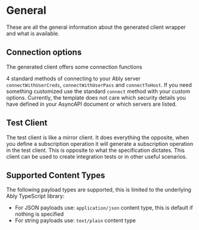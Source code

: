 # General
These are all the general information about the generated client wrapper and what is available.

## Connection options
The generated client offers some connection functions

4 standard methods of connecting to your Ably server `connectWithUserCreds`, `connectWithUserPass` and `connectToHost`. If you need something customized use the standard `connect` method with your custom options. Currently, the template does not care which security details you have defined in your AsyncAPI document or which servers are listed. 

## Test Client
The test client is like a mirror client. It does everything the opposite, when you define a subscription operation it will generate a subscription operation in the test client. This is opposite to what the specification dictates. This client can be used to create integration tests or in other useful scenarios.

## Supported Content Types
The following payload types are supported, this is limited to the underlying Ably TypeScript library:

* For JSON payloads use: `application/json` content type, this is default if nothing is specified
* For string payloads use: `text/plain` content type

